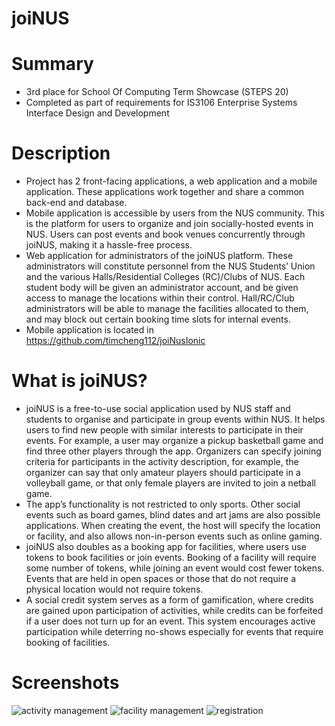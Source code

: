 # joiNUS

# Summary
- 3rd place for School Of Computing Term Showcase (STEPS 20)
- Completed as part of requirements for IS3106 Enterprise Systems Interface Design and Development

# Description
- Project has 2 front-facing applications, a web application and a mobile application. These applications work together and share a common back-end and database.
- Mobile application is accessible by users from the NUS community. This is the platform for users to organize and join socially-hosted events in NUS. Users can post events and book venues concurrently through joiNUS, making it a hassle-free process.
- Web application for administrators of the joiNUS platform. These administrators will constitute personnel from the NUS Students’ Union and the various Halls/Residential Colleges (RC)/Clubs of NUS. Each student body will be given an administrator account, and be given access to manage the locations within their control. Hall/RC/Club administrators will be able to manage the facilities allocated to them, and may block out certain booking time slots for internal events.
- Mobile application is located in https://github.com/timcheng112/joiNusIonic


# What is joiNUS?
- joiNUS is a free-to-use social application used by NUS staff and students to organise and participate in group events within NUS. It helps users to find new people with similar interests to participate in their events. For example, a user may organize a pickup basketball game and find three other players through the app. Organizers can specify joining criteria for participants in the activity description, for example, the organizer can say that only amateur players should participate in a volleyball game, or that only female players are invited to join a netball game.
- The app’s functionality is not restricted to only sports. Other social events such as board games, blind dates and art jams are also possible applications. When creating the event, the host will specify the location or facility, and also allows non-in-person events such as online gaming.
- joiNUS also doubles as a booking app for facilities, where users use tokens to book facilities or join events. Booking of a facility will require some number of tokens, while joining an event would cost fewer tokens. Events that are held in open spaces or those that do not require a physical location would not require tokens.
- A social credit system serves as a form of gamification, where credits are gained upon participation of activities, while credits can be forfeited if a user does not turn up for an event. This system encourages active participation while deterring no-shows especially for events that require booking of facilities.

# Screenshots

![activity management](https://user-images.githubusercontent.com/89450828/195497473-50a1b554-fe49-402f-b89f-0c2d2408d7bc.png)
![facility management](https://user-images.githubusercontent.com/89450828/195497479-b7cef9fc-584a-4687-a451-2e61f624300b.png)
![registration](https://user-images.githubusercontent.com/89450828/195497489-5a5f49ff-7b05-41e8-bd3f-8a06b0e4bc58.png)
